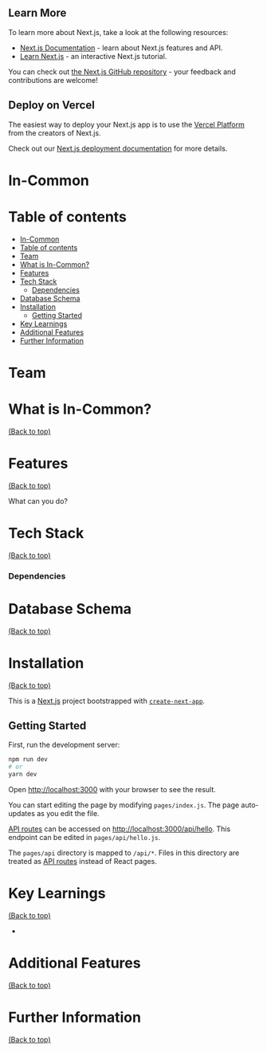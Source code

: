 ## Learn More

To learn more about Next.js, take a look at the following resources:

- [Next.js Documentation](https://nextjs.org/docs) - learn about Next.js features and API.
- [Learn Next.js](https://nextjs.org/learn) - an interactive Next.js tutorial.

You can check out [the Next.js GitHub repository](https://github.com/vercel/next.js/) - your feedback and contributions are welcome!

## Deploy on Vercel

The easiest way to deploy your Next.js app is to use the [Vercel Platform](https://vercel.com/new?utm_medium=default-template&filter=next.js&utm_source=create-next-app&utm_campaign=create-next-app-readme) from the creators of Next.js.

Check out our [Next.js deployment documentation](https://nextjs.org/docs/deployment) for more details.

# In-Common

# Table of contents

- [In-Common](#in-common)
- [Table of contents](#table-of-contents)
- [Team](#team)
- [What is In-Common?](#what-is-in-common)
- [Features](#features)
- [Tech Stack](#tech-stack)
    - [Dependencies](#dependencies)
- [Database Schema](#database-schema)
- [Installation](#installation)
  - [Getting Started](#getting-started)
- [Key Learnings](#key-learnings)
- [Additional Features](#additional-features)
- [Further Information](#further-information)

# Team

# What is In-Common?

[(Back to top)](#table-of-contents)

# Features

[(Back to top)](#table-of-contents)

What can you do?

# Tech Stack

[(Back to top)](#table-of-contents)

### Dependencies

# Database Schema

[(Back to top)](#table-of-contents)

# Installation

[(Back to top)](#table-of-contents)

This is a [Next.js](https://nextjs.org/) project bootstrapped with [`create-next-app`](https://github.com/vercel/next.js/tree/canary/packages/create-next-app).

## Getting Started

First, run the development server:

```bash
npm run dev
# or
yarn dev
```

Open [http://localhost:3000](http://localhost:3000) with your browser to see the result.

You can start editing the page by modifying `pages/index.js`. The page auto-updates as you edit the file.

[API routes](https://nextjs.org/docs/api-routes/introduction) can be accessed on [http://localhost:3000/api/hello](http://localhost:3000/api/hello). This endpoint can be edited in `pages/api/hello.js`.

The `pages/api` directory is mapped to `/api/*`. Files in this directory are treated as [API routes](https://nextjs.org/docs/api-routes/introduction) instead of React pages.

# Key Learnings

[(Back to top)](#table-of-contents)

-

# Additional Features

[(Back to top)](#table-of-contents)

# Further Information

[(Back to top)](#table-of-contents)
